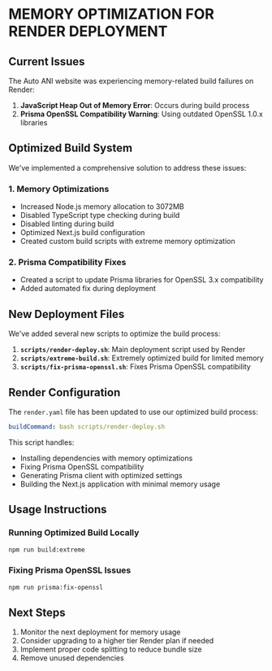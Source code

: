 # MEMORY OPTIMIZATION FOR RENDER DEPLOYMENT

## Current Issues

The Auto ANI website was experiencing memory-related build failures on Render:

1. **JavaScript Heap Out of Memory Error**: Occurs during build process
2. **Prisma OpenSSL Compatibility Warning**: Using outdated OpenSSL 1.0.x libraries

## Optimized Build System

We've implemented a comprehensive solution to address these issues:

### 1. Memory Optimizations

- Increased Node.js memory allocation to 3072MB
- Disabled TypeScript type checking during build
- Disabled linting during build
- Optimized Next.js build configuration
- Created custom build scripts with extreme memory optimization

### 2. Prisma Compatibility Fixes

- Created a script to update Prisma libraries for OpenSSL 3.x compatibility
- Added automated fix during deployment

## New Deployment Files

We've added several new scripts to optimize the build process:

1. **`scripts/render-deploy.sh`**: Main deployment script used by Render
2. **`scripts/extreme-build.sh`**: Extremely optimized build for limited memory
3. **`scripts/fix-prisma-openssl.sh`**: Fixes Prisma OpenSSL compatibility

## Render Configuration

The `render.yaml` file has been updated to use our optimized build process:

```yaml
buildCommand: bash scripts/render-deploy.sh
```

This script handles:
- Installing dependencies with memory optimizations
- Fixing Prisma OpenSSL compatibility
- Generating Prisma client with optimized settings
- Building the Next.js application with minimal memory usage

## Usage Instructions

### Running Optimized Build Locally

```bash
npm run build:extreme
```

### Fixing Prisma OpenSSL Issues

```bash
npm run prisma:fix-openssl
```

## Next Steps

1. Monitor the next deployment for memory usage
2. Consider upgrading to a higher tier Render plan if needed
3. Implement proper code splitting to reduce bundle size
4. Remove unused dependencies
